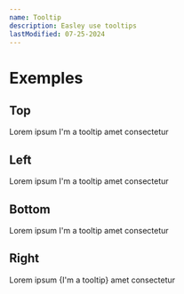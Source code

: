 ```yaml
---
name: Tooltip
description: Easley use tooltips
lastModified: 07-25-2024
---
```

<script>
  import { Tooltip } from "$lib/components";
</script>

# Exemples

## Top

Lorem ipsum <Tooltip title="dolor sit">I'm a tooltip</Tooltip> amet consectetur


## Left

Lorem ipsum <Tooltip title="dolor sit" position="left">I'm a tooltip</Tooltip> amet consectetur


## Bottom

Lorem ipsum <Tooltip title="dolor sit" position="bottom">I'm a tooltip</Tooltip> amet consectetur


## Right

Lorem ipsum {<Tooltip title="dolor sit" position="right">I'm a tooltip</Tooltip>} amet consectetur
